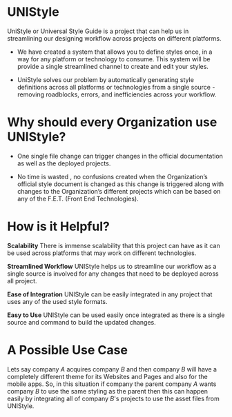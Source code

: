 
# UNIStyle
UniStyle or Universal Style Guide is a project that can help us in streamlining our designing workflow across projects on different platforms.

* We have created a system that allows you to define styles once, in a way for any platform or technology to consume. This system will be provide a single streamlined channel to create and edit your styles.

* UniStyle solves our problem by automatically generating style definitions across all platforms or technologies from a single source - removing roadblocks, errors, and inefficiencies across your workflow.

# Why should every Organization use UNIStyle?

* One single file change can trigger changes in the official documentation as well as the deployed projects.

* No time is wasted , no confusions created when the Organization’s official style document is changed as this change is triggered along with changes to the Organization’s different projects which can be based on any of the F.E.T. (Front End Technologies).

# How is it Helpful?

**Scalability** There is immense scalability that this project can have as it can be used across platforms that may work on different technologies.

**Streamlined Workflow** UNIStyle helps us to streamline our workflow as a single source is involved for any changes that need to be deployed across all project.

**Ease of Integration** UNIStyle can be easily integrated in any project that uses any of the used style formats.

**Easy to Use** UNIStyle can be used easily once integrated as there is a single source and command to build the updated changes.


# A Possible Use Case

Lets say company *A* acquires company *B* and then company *B* will have a completely different theme for its Websites and Pages and also for the mobile apps. So, in this situation if company the parent company *A* wants company *B* to use  the same styling as the parent then this can happen easily by integrating all of company *B*'s projects to use the asset files from UNIStyle.
